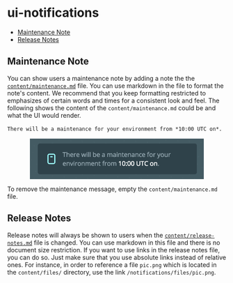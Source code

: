 # ui-notifications

<!-- TOC depthFrom:2 depthTo:6 withLinks:1 updateOnSave:1 orderedList:0 -->

- [Maintenance Note](#maintenance-note)
- [Release Notes](#release-notes)

<!-- /TOC -->

## Maintenance Note
You can show users a maintenance note by adding a note the the [`content/maintenance.md`](https://github.com/instana/ui-notifications/blob/gh-pages/content/maintenance.md) file. You can use markdown in the file to format the note's content. We recommend that you keep formatting restricted to emphasizes of certain words and times for a consistent look and feel. The following shows the content of the `content/maintenance.md` could be and what the UI would render.

```markdown
There will be a maintenance for your environment from *10:00 UTC on*.
```

<p align="center">
  <img src="./sample-maintenance-note.png"
       alt="Screenshot showing a maintenance note"
       width="400px"
       align="center"/>
</p>

To remove the maintenance message, empty the `content/maintenance.md` file.


## Release Notes
Release notes will always be shown to users when the [`content/release-notes.md`](https://github.com/instana/ui-notifications/blob/gh-pages/content/release-notes.md) file is changed. You can use markdown in this file and there is no document size restriction. If you want to use links in the release notes file, you can do so. Just make sure that you use absolute links instead of relative ones. For instance, in order to reference a file `pic.png` which is located in the `content/files/` directory, use the link `/notifications/files/pic.png`.
